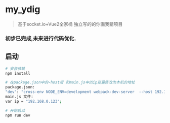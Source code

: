 # my_ydig

> 基于socket.io+Vue2全家桶 独立写的的你画我猜项目
### 初步已完成,未来进行代码优化.

## 启动
``` bash
# 安装依赖
npm install

# 在package.json中的-host后 和main.js中的ip变量修改为本机的地址
package.json:
"dev": "cross-env NODE_ENV=development webpack-dev-server  --host 192.168.0.123 --open --hot",
main.js 文件:
var ip = "192.168.0.123";

# 开始启动
npm run dev
```


